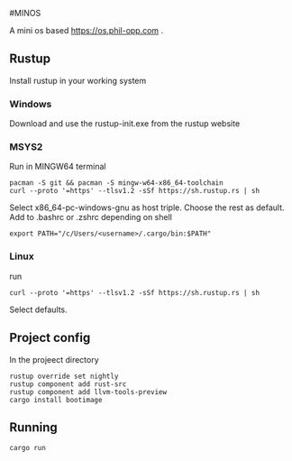 #MINOS

A mini os based https://os.phil-opp.com .

## Rustup

Install rustup in your working system

### Windows 
Download and use the rustup-init.exe from the rustup website
### MSYS2
Run in MINGW64 terminal
```
pacman -S git && pacman -S mingw-w64-x86_64-toolchain
curl --proto '=https' --tlsv1.2 -sSf https://sh.rustup.rs | sh
```

Select x86_64-pc-windows-gnu as host triple. Choose the rest as default.
Add to .bashrc or .zshrc depending on shell
```
export PATH="/c/Users/<username>/.cargo/bin:$PATH"
```
### Linux
run 
```
curl --proto '=https' --tlsv1.2 -sSf https://sh.rustup.rs | sh
```

Select defaults.

## Project config
In the projeect directory
```
rustup override set nightly
rustup component add rust-src
rustup component add llvm-tools-preview
cargo install bootimage
```

## Running
```
cargo run
```
